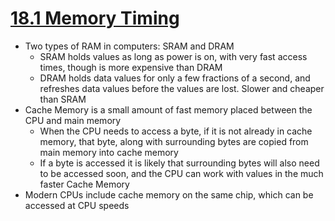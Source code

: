 # [18.1 Memory Timing](https://bob.cs.sonoma.edu/IntroCompOrg-RPi/sec-memt.html)

* Two types of RAM in computers: SRAM and DRAM
  * SRAM holds values as long as power is on, with very fast access times, though is more expensive than DRAM
  * DRAM holds data values for only a few fractions of a second, and refreshes data values before the values are lost. Slower and cheaper than SRAM
* Cache Memory is a small amount of fast memory placed between the CPU and main memory
  * When the CPU needs to access a byte, if it is not already in cache memory, that byte, along with surrounding bytes are copied from main memory into cache memory
  * If a byte is accessed it is likely that surrounding bytes will also need to be accessed soon, and the CPU can work with values in the much faster Cache Memory
* Modern CPUs include cache memory on the same chip, which can be accessed at CPU speeds
